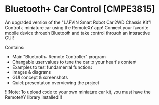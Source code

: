 # Bluetooth+ Car Control [CMPE3815]

An upgraded version of the "LAFVIN Smart Robot Car 2WD Chassis Kit"!
Control a miniature car using the RemoteXY app! Connect your favorite mobile device through Bluetooth and take control through an interactive GUI!

Contains:
 - Main "Bluetooth+ Remote Controller" program
  - Changable user values to tune the car to your heart's content
 - Examples to test fundamental functions
 - Images & diagrams
 - GUI concept & screenshots
 - Quick presentation overviewing the project

!!!Note: To upload code to your own miniature car kit, you must have the RemoteXY library installed!!!
